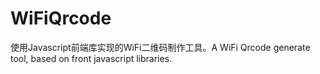 # WiFiQrcode
使用Javascript前端库实现的WiFi二维码制作工具。A WiFi Qrcode generate tool, based on front javascript libraries.
